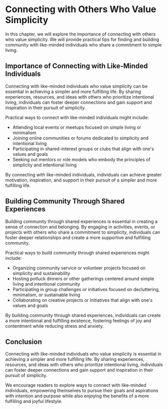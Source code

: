 # Connecting with Others Who Value Simplicity

In this chapter, we will explore the importance of connecting with others who value simplicity. We will provide practical tips for finding and building community with like-minded individuals who share a commitment to simple living.

Importance of Connecting with Like-Minded Individuals
-----------------------------------------------------

Connecting with like-minded individuals who value simplicity can be essential in achieving a simpler and more fulfilling life. By sharing experiences, resources, and ideas with others who prioritize intentional living, individuals can foster deeper connections and gain support and inspiration in their pursuit of simplicity.

Practical ways to connect with like-minded individuals might include:

* Attending local events or meetups focused on simple living or minimalism
* Joining online communities or forums dedicated to simplicity and intentional living
* Participating in shared-interest groups or clubs that align with one's values and goals
* Seeking out mentors or role models who embody the principles of simplicity and intentional living

By connecting with like-minded individuals, individuals can achieve greater motivation, inspiration, and support in their pursuit of a simpler and more fulfilling life.

Building Community Through Shared Experiences
---------------------------------------------

Building community through shared experiences is essential in creating a sense of connection and belonging. By engaging in activities, events, or projects with others who share a commitment to simplicity, individuals can foster deeper relationships and create a more supportive and fulfilling community.

Practical ways to build community through shared experiences might include:

* Organizing community service or volunteer projects focused on simplicity and sustainability
* Hosting potluck dinners or other gatherings centered around simple living and intentional community
* Participating in group challenges or initiatives focused on decluttering, minimalism, or sustainable living
* Collaborating on creative projects or initiatives that align with one's values and goals

By building community through shared experiences, individuals can create a more intentional and fulfilling existence, fostering feelings of joy and contentment while reducing stress and anxiety.

Conclusion
----------

Connecting with like-minded individuals who value simplicity is essential in achieving a simpler and more fulfilling life. By sharing experiences, resources, and ideas with others who prioritize intentional living, individuals can foster deeper connections and gain support and inspiration in their pursuit of simplicity.

We encourage readers to explore ways to connect with like-minded individuals, empowering themselves to pursue their goals and aspirations with intention and purpose while also enjoying the benefits of a more fulfilling and joyful lifestyle.
